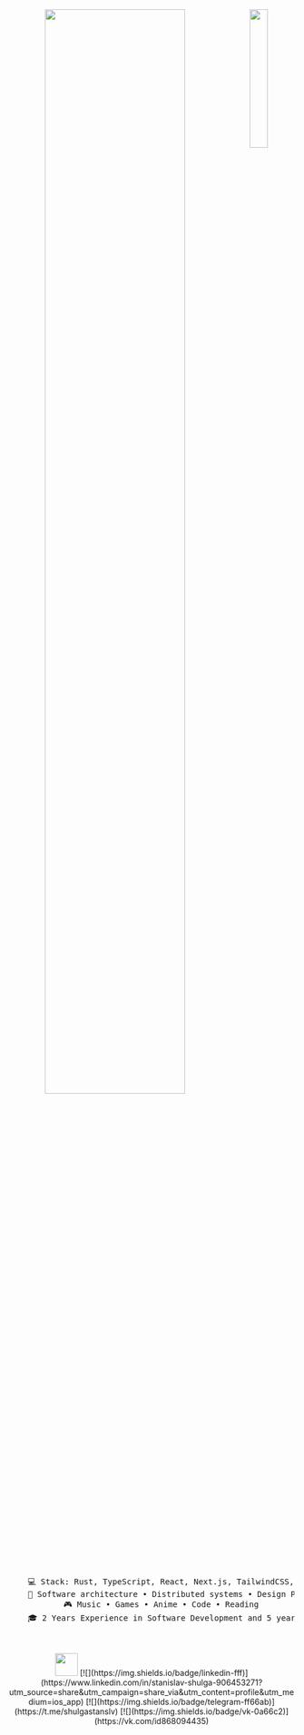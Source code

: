 <div align="center">
    <img src="https://i.pinimg.com/736x/0e/4e/c3/0e4ec30db6dd2163578011dc050d1383.jpg" width="25%" align="right" />
    <img src="https://readme-typing-svg.demolab.com?        
    font=Inconsolata&weight=500&size=50&duration=4000&pause=300&color=A7A459&center=true&vCenter=true&multiline=true&repeat=false&random=false&width=1600&height=160&lines=Hello+hello;I'm+Stanislav%2C+a+full+stack+developer+%E2%9C%A8" width="70%" />
    <br><br>
<pre>
    💻 Stack: Rust, TypeScript, React, Next.js, TailwindCSS, Python
    📖 Software architecture • Distributed systems • Design Patterns • Architecture Patterns
    🎮 Music • Games • Anime • Code • Reading
    🎓 2 Years Experience in Software Development and 5 years in IT
</pre>
<br><br>
<img src="https://raw.githubusercontent.com/innng/innng/master/assets/kyubey.gif" height="40" />
[![](https://img.shields.io/badge/linkedin-fff)](https://www.linkedin.com/in/stanislav-shulga-906453271?utm_source=share&utm_campaign=share_via&utm_content=profile&utm_medium=ios_app)
[![](https://img.shields.io/badge/telegram-ff66ab)](https://t.me/shulgastanslv)
[![](https://img.shields.io/badge/vk-0a66c2)](https://vk.com/id868094435)
</div>


